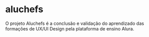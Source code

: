 # aluchefs
O projeto Aluchefs é a conclusão e validação do  aprendizado das formações de UX/UI Design pela plataforma de ensino Alura.
